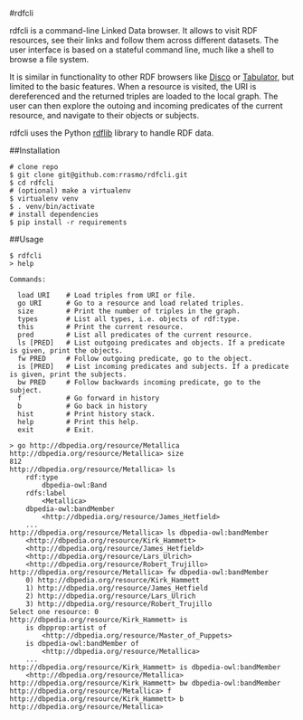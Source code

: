 #rdfcli

rdfcli is a command-line Linked Data browser. It allows to visit RDF resources, see their links and follow them across different datasets. The user interface is based on a stateful command line, much like a shell to browse a file system.

It is similar in functionality to other RDF browsers like [Disco](http://wifo5-03.informatik.uni-mannheim.de/bizer/ng4j/disco/) or [Tabulator](http://www.w3.org/2005/ajar/tab), but limited to the basic features. When a resource is visited, the URI is dereferenced and the returned triples are loaded to the local graph. The user can then explore the outoing and incoming predicates of the current resource, and navigate to their objects or subjects.

rdfcli uses the Python [rdflib](https://github.com/RDFLib/rdflib) library to handle RDF data.

##Installation

```
# clone repo
$ git clone git@github.com:rrasmo/rdfcli.git
$ cd rdfcli
# (optional) make a virtualenv
$ virtualenv venv
$ . venv/bin/activate
# install dependencies
$ pip install -r requirements
```

##Usage

```
$ rdfcli
> help

Commands:

  load URI    # Load triples from URI or file.
  go URI      # Go to a resource and load related triples.
  size        # Print the number of triples in the graph.
  types       # List all types, i.e. objects of rdf:type.
  this        # Print the current resource.
  pred        # List all predicates of the current resource.
  ls [PRED]   # List outgoing predicates and objects. If a predicate is given, print the objects.
  fw PRED     # Follow outgoing predicate, go to the object.
  is [PRED]   # List incoming predicates and subjects. If a predicate is given, print the subjects.
  bw PRED     # Follow backwards incoming predicate, go to the subject.
  f           # Go forward in history
  b           # Go back in history
  hist        # Print history stack.
  help        # Print this help.
  exit        # Exit.

> go http://dbpedia.org/resource/Metallica
http://dbpedia.org/resource/Metallica> size
812
http://dbpedia.org/resource/Metallica> ls
    rdf:type
        dbpedia-owl:Band
    rdfs:label
        <Metallica>
    dbpedia-owl:bandMember
        <http://dbpedia.org/resource/James_Hetfield>
    ...
http://dbpedia.org/resource/Metallica> ls dbpedia-owl:bandMember
    <http://dbpedia.org/resource/Kirk_Hammett>
    <http://dbpedia.org/resource/James_Hetfield>
    <http://dbpedia.org/resource/Lars_Ulrich>
    <http://dbpedia.org/resource/Robert_Trujillo>
http://dbpedia.org/resource/Metallica> fw dbpedia-owl:bandMember
    0) http://dbpedia.org/resource/Kirk_Hammett
    1) http://dbpedia.org/resource/James_Hetfield
    2) http://dbpedia.org/resource/Lars_Ulrich
    3) http://dbpedia.org/resource/Robert_Trujillo
Select one resource: 0
http://dbpedia.org/resource/Kirk_Hammett> is
    is dbpprop:artist of
        <http://dbpedia.org/resource/Master_of_Puppets>
    is dbpedia-owl:bandMember of
        <http://dbpedia.org/resource/Metallica>
    ...
http://dbpedia.org/resource/Kirk_Hammett> is dbpedia-owl:bandMember
    <http://dbpedia.org/resource/Metallica>
http://dbpedia.org/resource/Kirk_Hammett> bw dbpedia-owl:bandMember
http://dbpedia.org/resource/Metallica> f
http://dbpedia.org/resource/Kirk_Hammett> b
http://dbpedia.org/resource/Metallica>
```

